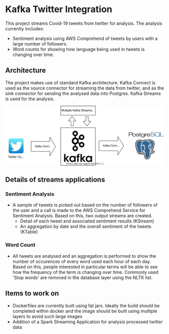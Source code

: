 # Kafka Twitter Integration

This project streams Covid-19 tweets from twitter for analysis. The analysis currently includes:

- Sentiment analysis using AWS Comprehend of tweets by users with a large number of followers. 
- Word counts for showing how language being used in tweets is changing over time.

## Architecture

The project makes use of standard Kafka architecture. Kafka Connect is used as the source connector for streaming the data from twitter, and as the sink connector for sending the analysed data into Postgres. Kafka Streams is used for the analysis.


![Image of architecture](https://github.com/stevewb1993/KafkaTwitterIntegration/blob/master/KafkaTwitterIntegration%20diagram.svg)

## Details of streams applications
### Sentiment Analysis

- A sample of tweets is picked out based on the number of followers of the user and a call is made to the AWS Comprehend Service for Sentiment Analysis. Based on this, two output streams are created.
  - Detail of each tweet and associated sentiment results (KStream)
  - An aggregation by date and the overall sentiment of the tweets (KTable)

### Word Count
- All tweets are analysed and an aggregation is performed to show the number of occurences of every word used each hour of each day. Based on this, people interested in particular terms will be able to see how the frequency of the term is changing over time. Commonly used 'Stop words' are removed in the database layer using the NLTK list. 


## Items to work on

- Dockerfiles are currently built using fat jars. Ideally the build should be completed within docker and the image should be built using multiple layers to avoid such large images
- Addition of a Spark Streaming Application for analysis processed twitter data

